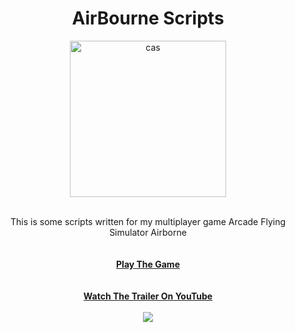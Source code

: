 
<h1 align="center">AirBourne Scripts</h1>

<div align="center">
   <img width="250" height="250" alt="cas" src="https://user-images.githubusercontent.com/76784461/201528643-81b98245-d4df-428a-8745-8043bb53a24d.png">

  <p align="center">
    <br>
    This is some scripts written for my multiplayer game Arcade Flying Simulator Airborne
    <br />
    <br>
    <br />
    <a href="https://vecter-games.itch.io/airbourne"><strong>Play The Game</strong></a>
    <br>
    <br>
    <br>
    <a href="https://www.youtube.com/watch?v=twql-aK_wjE"><strong>Watch The Trailer On YouTube</strong></a>
    <br>
    <br>
<img src="https://user-images.githubusercontent.com/76784461/201528975-13f9050f-6594-4d20-90e3-03f67445dfde.mp4">







